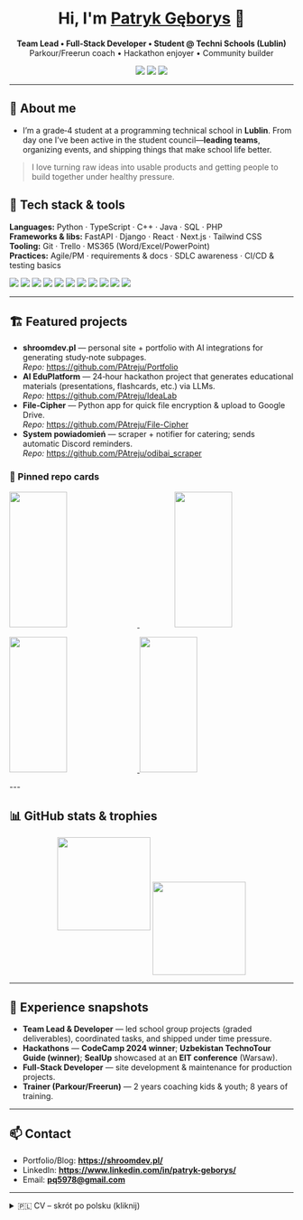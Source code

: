 
<!-- Profile README for https://github.com/PAtreju -->
<!-- Feel free to tweak themes / ordering. All stats cards update automatically. -->

<h1 align="center">Hi, I'm <a href="https://shroomdev.pl/" target="_blank">Patryk Gęborys</a> 👋</h1>
<p align="center">
  <b>Team Lead • Full‑Stack Developer • Student @ Techni Schools (Lublin)</b><br/>
  Parkour/Freerun coach • Hackathon enjoyer • Community builder
</p>

<p align="center">
  <a href="https://shroomdev.pl/"><img src="https://img.shields.io/badge/Website-shroomdev.pl-informational?style=for-the-badge&logo=google-chrome" /></a>
  <a href="https://www.linkedin.com/in/patryk-geborys/"><img src="https://img.shields.io/badge/LinkedIn-Patryk%20G%C4%99borys-blue?style=for-the-badge&logo=linkedin" /></a>
  <a href="mailto:pq5978@gmail.com"><img src="https://img.shields.io/badge/Email-pq5978%40gmail.com-red?style=for-the-badge&logo=gmail" /></a>
</p>

---

## 🚀 About me
- I’m a grade‑4 student at a programming technical school in **Lublin**. From day one I’ve been active in the student council—**leading teams**, organizing events, and shipping things that make school life better.

> I love turning raw ideas into usable products and getting people to build together under healthy pressure.


## 🧰 Tech stack & tools
**Languages:** Python · TypeScript · C++ · Java · SQL · PHP  
**Frameworks & libs:** FastAPI · Django · React · Next.js · Tailwind CSS  
**Tooling:** Git · Trello · MS365 (Word/Excel/PowerPoint)  
**Practices:** Agile/PM · requirements & docs · SDLC awareness · CI/CD & testing basics

<p>
  <img src="https://img.shields.io/badge/Python-3776AB?logo=python&logoColor=white" />
  <img src="https://img.shields.io/badge/TypeScript-3178C6?logo=typescript&logoColor=white" />
  <img src="https://img.shields.io/badge/C++-00599C?logo=c%2B%2B&logoColor=white" />
  <img src="https://img.shields.io/badge/Java-007396?logo=openjdk&logoColor=white" />
  <img src="https://img.shields.io/badge/SQL-336791?logo=postgresql&logoColor=white" />
  <img src="https://img.shields.io/badge/PHP-777BB4?logo=php&logoColor=white" />
  <img src="https://img.shields.io/badge/FastAPI-009688?logo=fastapi&logoColor=white" />
  <img src="https://img.shields.io/badge/Django-092E20?logo=django&logoColor=white" />
  <img src="https://img.shields.io/badge/React-20232A?logo=react&logoColor=61DAFB" />
  <img src="https://img.shields.io/badge/Next.js-000000?logo=nextdotjs&logoColor=white" />
  <img src="https://img.shields.io/badge/Tailwind-38B2AC?logo=tailwindcss&logoColor=white" />
</p>

---

## 🏗️ Featured projects
- **shroomdev.pl** — personal site + portfolio with AI integrations for generating study‑note subpages.  
  _Repo:_ <https://github.com/PAtreju/Portfolio>
- **AI EduPlatform** — 24‑hour hackathon project that generates educational materials (presentations, flashcards, etc.) via LLMs.  
  _Repo:_ <https://github.com/PAtreju/IdeaLab>
- **File‑Cipher** — Python app for quick file encryption & upload to Google Drive.  
  _Repo:_ <https://github.com/PAtreju/File-Cipher>
- **System powiadomień** — scraper + notifier for catering; sends automatic Discord reminders.  
  _Repo:_ <https://github.com/PAtreju/odibai_scraper>

### 📌 Pinned repo cards
<p align="center">
  <p>
    <a href="https://github.com/PAtreju/Portfolio">
      <img height="240" width="45%" src="https://github-readme-stats.vercel.app/api/pin/?username=PAtreju&repo=Portfolio&theme=tokyonight" />
    </a>
    <a align="center" href="https://github.com/PAtreju/IdeaLab">
      <img height="240" width="45%" src="https://github-readme-stats.vercel.app/api/pin/?username=PAtreju&repo=IdeaLab&theme=tokyonight" />
    </a>
  </p>
  <p lign="center" >
    <a href="https://github.com/PAtreju/File-Cipher">
      <img height="240" width="45%" src="https://github-readme-stats.vercel.app/api/pin/?username=PAtreju&repo=File-Cipher&theme=tokyonight" />
    </a>
    <a href="https://github.com/PAtreju/obiad_scraper">
      <img height="240" width="45%" src="https://github-readme-stats.vercel.app/api/pin/?username=PAtreju&repo=obiad_scraper&theme=tokyonight" />
    </a>
  </p>
</p>
---

## 📊 GitHub stats & trophies
<p align="center">
  <img height="165" src="https://github-readme-stats.vercel.app/api?username=PAtreju&show_icons=true&theme=tokyonight&rank_icon=github" />
  <img height="165" align="center" src="https://github-readme-streak-stats.herokuapp.com?user=PAtreju&theme=tokyonight" />
</p>

---

## 🧩 Experience snapshots
- **Team Lead & Developer** — led school group projects (graded deliverables), coordinated tasks, and shipped under time pressure.  
- **Hackathons** — **CodeCamp 2024 winner**; **Uzbekistan TechnoTour Guide (winner)**; **SealUp** showcased at an **EIT conference** (Warsaw).  
- **Full‑Stack Developer** — site development & maintenance for production projects.  
- **Trainer (Parkour/Freerun)** — 2 years coaching kids & youth; 8 years of training.

---

## 📫 Contact
- Portfolio/Blog: **https://shroomdev.pl/**
- LinkedIn: **https://www.linkedin.com/in/patryk-geborys/**
- Email: **pq5978@gmail.com**

---

<details>
<summary>🇵🇱 CV – skrót po polsku (kliknij)</summary>

**Jestem uczniem klasy 4 w Niepublicznym Technikum programistycznym Techni Schools w Lublinie.**  
Od początku nauki pełnię funkcję przewodniczącego klasy i działam w samorządzie. Prowadziłem liczne wydarzenia w życiu szkoły.  
Byłem **team leaderem** w wielu projektach szkolnych i hackathonach; współpracowałem z doświadczonymi programistami.

**Osiągnięcia:** zwycięski zespół **CodeCamp 2024**; projekt **SealUp** (aplikacja dot. zdrowia psychicznego — prezentacja na konferencji **EIT w Warszawie**); zwycięski zespół **Uzbekistan TechnoTour Guide** (aplikacja przewodnika z AI).

**Doświadczenie:** Full‑stack dev (techniventures.com); trener Parkour/Freerun (8 lat treningu, 2 lata pracy z dziećmi i młodzieżą).

**Stack:** Python, TypeScript, C++, Java, SQL, PHP • FastAPI, Django, React, Next.js, Tailwind • Git, Trello, Microsoft 365 • Agile/PM, dokumentacja, SDLC, podstawy CI/CD i testowania.
</details>
